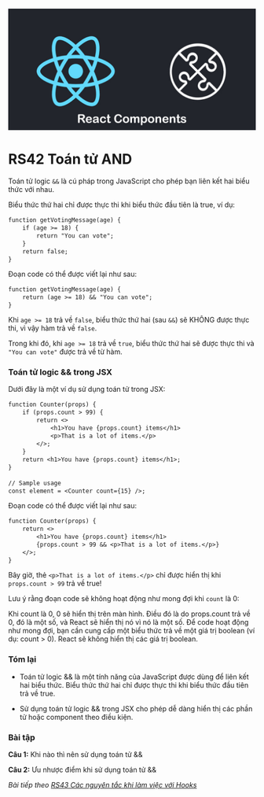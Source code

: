 
![Create-HTML-1](images/components.jpg) 

# RS42 Toán tử AND

Toán tử logic `&&` là cú pháp trong JavaScript cho phép bạn liên kết hai biểu thức với nhau.

Biểu thức thứ hai chỉ được thực thi khi biểu thức đầu tiên là true, ví dụ:

```
function getVotingMessage(age) {
    if (age >= 18) {
        return "You can vote";
    }
    return false;
}
```

Đoạn code có thể được viết lại như sau:

```
function getVotingMessage(age) {
    return (age >= 18) && "You can vote";
}
```

Khi `age >= 18` trả về `false`, biểu thức thứ hai (sau `&&`) sẽ KHÔNG được thực thi, vì vậy hàm trả về `false`.

Trong khi đó, khi `age >= 18` trả về `true`, biểu thức thứ hai sẽ được thực thi và `"You can vote"` được trả về từ hàm.

### Toán tử logic && trong JSX

Dưới đây là một ví dụ sử dụng toán tử trong JSX:

```
function Counter(props) {
    if (props.count > 99) {
        return <>
            <h1>You have {props.count} items</h1>
            <p>That is a lot of items.</p>
        </>;
    }
    return <h1>You have {props.count} items</h1>;
}

// Sample usage
const element = <Counter count={15} />;
```

Đoạn code có thể được viết lại như sau:

```
function Counter(props) {
    return <>
        <h1>You have {props.count} items</h1>
        {props.count > 99 && <p>That is a lot of items.</p>}
    </>;
}
```

Bây giờ, thẻ `<p>That is a lot of items.</p>` chỉ được hiển thị khi `props.count > 99` trả về true!

Lưu ý rằng đoạn code sẽ không hoạt động như mong đợi khi `count` là 0:

Khi count là 0, 0 sẽ hiển thị trên màn hình. Điều đó là do props.count trả về 0, đó là một số, và React sẽ hiển thị nó vì nó là một số. Để code hoạt động như mong đợi, bạn cần cung cấp một biểu thức trả về một giá trị boolean (ví dụ: count > 0). React sẽ không hiển thị các giá trị boolean.

### Tóm lại

- Toán tử logic && là một tính năng của JavaScript được dùng để liên kết hai biểu thức. Biểu thức thứ hai chỉ được thực thi khi biểu thức đầu tiên trả về true.

- Sử dụng toán tử logic && trong JSX cho phép dễ dàng hiển thị các phần tử hoặc component theo điều kiện.

### Bài tập

**Câu 1:** Khi nào thì nên sử dụng toán tử &&

**Câu 2:** Ưu nhược điểm khi sử dụng toán tử &&

*Bài tiếp theo [RS43 Các nguyên tắc khi làm việc với Hooks](/lesson/session/session_043_hooks.md)*